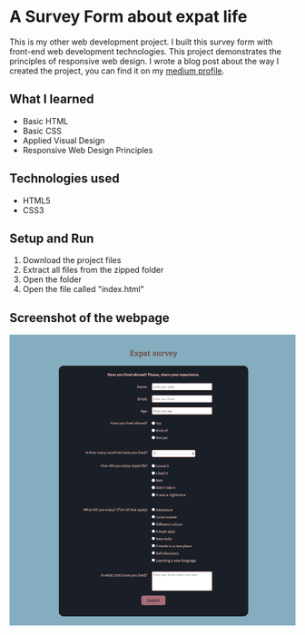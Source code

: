 # A Survey Form about expat life
This is my other web development project. I built this survey form with front-end web development technologies. This project demonstrates the principles of responsive web design. I wrote a blog post about the way I created the project, you can find it on my [medium profile](https://medium.com/@marko.libor/expat-survey-9e1fa22189b6).

## What I learned
* Basic HTML
* Basic CSS
* Applied Visual Design
* Responsive Web Design Principles

## Technologies used
* HTML5
* CSS3

## Setup and Run
1. Download the project files
2. Extract all files from the zipped folder
3. Open the folder
4. Open the file called "index.html"

## Screenshot of the webpage
![Screenshot of the webpage](./screenshot.png)
